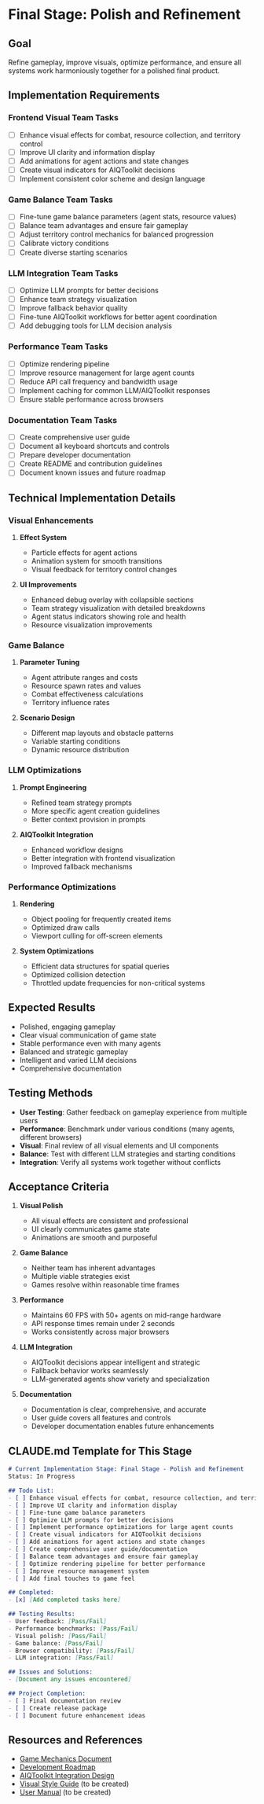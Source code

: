 # Final Stage: Polish and Refinement

## Goal
Refine gameplay, improve visuals, optimize performance, and ensure all systems work harmoniously together for a polished final product.

## Implementation Requirements

### Frontend Visual Team Tasks
- [ ] Enhance visual effects for combat, resource collection, and territory control
- [ ] Improve UI clarity and information display
- [ ] Add animations for agent actions and state changes
- [ ] Create visual indicators for AIQToolkit decisions
- [ ] Implement consistent color scheme and design language

### Game Balance Team Tasks
- [ ] Fine-tune game balance parameters (agent stats, resource values)
- [ ] Balance team advantages and ensure fair gameplay
- [ ] Adjust territory control mechanics for balanced progression
- [ ] Calibrate victory conditions
- [ ] Create diverse starting scenarios

### LLM Integration Team Tasks
- [ ] Optimize LLM prompts for better decisions
- [ ] Enhance team strategy visualization
- [ ] Improve fallback behavior quality
- [ ] Fine-tune AIQToolkit workflows for better agent coordination
- [ ] Add debugging tools for LLM decision analysis

### Performance Team Tasks
- [ ] Optimize rendering pipeline
- [ ] Improve resource management for large agent counts
- [ ] Reduce API call frequency and bandwidth usage
- [ ] Implement caching for common LLM/AIQToolkit responses
- [ ] Ensure stable performance across browsers

### Documentation Team Tasks
- [ ] Create comprehensive user guide
- [ ] Document all keyboard shortcuts and controls
- [ ] Prepare developer documentation
- [ ] Create README and contribution guidelines
- [ ] Document known issues and future roadmap

## Technical Implementation Details

### Visual Enhancements
1. **Effect System**
   - Particle effects for agent actions
   - Animation system for smooth transitions
   - Visual feedback for territory control changes

2. **UI Improvements**
   - Enhanced debug overlay with collapsible sections
   - Team strategy visualization with detailed breakdowns
   - Agent status indicators showing role and health
   - Resource visualization improvements

### Game Balance
1. **Parameter Tuning**
   - Agent attribute ranges and costs
   - Resource spawn rates and values
   - Combat effectiveness calculations
   - Territory influence rates

2. **Scenario Design**
   - Different map layouts and obstacle patterns
   - Variable starting conditions
   - Dynamic resource distribution

### LLM Optimizations
1. **Prompt Engineering**
   - Refined team strategy prompts
   - More specific agent creation guidelines
   - Better context provision in prompts

2. **AIQToolkit Integration**
   - Enhanced workflow designs
   - Better integration with frontend visualization
   - Improved fallback mechanisms

### Performance Optimizations
1. **Rendering**
   - Object pooling for frequently created items
   - Optimized draw calls
   - Viewport culling for off-screen elements

2. **System Optimizations**
   - Efficient data structures for spatial queries
   - Optimized collision detection
   - Throttled update frequencies for non-critical systems

## Expected Results
- Polished, engaging gameplay
- Clear visual communication of game state
- Stable performance even with many agents
- Balanced and strategic gameplay
- Intelligent and varied LLM decisions
- Comprehensive documentation

## Testing Methods
- **User Testing**: Gather feedback on gameplay experience from multiple users
- **Performance**: Benchmark under various conditions (many agents, different browsers)
- **Visual**: Final review of all visual elements and UI components
- **Balance**: Test with different LLM strategies and starting conditions
- **Integration**: Verify all systems work together without conflicts

## Acceptance Criteria
1. **Visual Polish**
   - All visual effects are consistent and professional
   - UI clearly communicates game state
   - Animations are smooth and purposeful

2. **Game Balance**
   - Neither team has inherent advantages
   - Multiple viable strategies exist
   - Games resolve within reasonable time frames

3. **Performance**
   - Maintains 60 FPS with 50+ agents on mid-range hardware
   - API response times remain under 2 seconds
   - Works consistently across major browsers

4. **LLM Integration**
   - AIQToolkit decisions appear intelligent and strategic
   - Fallback behavior works seamlessly
   - LLM-generated agents show variety and specialization

5. **Documentation**
   - Documentation is clear, comprehensive, and accurate
   - User guide covers all features and controls
   - Developer documentation enables future enhancements

## CLAUDE.md Template for This Stage

```markdown
# Current Implementation Stage: Final Stage - Polish and Refinement
Status: In Progress

## Todo List:
- [ ] Enhance visual effects for combat, resource collection, and territory control
- [ ] Improve UI clarity and information display
- [ ] Fine-tune game balance parameters
- [ ] Optimize LLM prompts for better decisions
- [ ] Implement performance optimizations for large agent counts
- [ ] Create visual indicators for AIQToolkit decisions
- [ ] Add animations for agent actions and state changes
- [ ] Create comprehensive user guide/documentation
- [ ] Balance team advantages and ensure fair gameplay
- [ ] Optimize rendering pipeline for better performance
- [ ] Improve resource management system
- [ ] Add final touches to game feel

## Completed:
- [x] [Add completed tasks here]

## Testing Results:
- User feedback: [Pass/Fail]
- Performance benchmarks: [Pass/Fail]
- Visual polish: [Pass/Fail]
- Game balance: [Pass/Fail]
- Browser compatibility: [Pass/Fail]
- LLM integration: [Pass/Fail]

## Issues and Solutions:
- [Document any issues encountered]

## Project Completion:
- [ ] Final documentation review
- [ ] Create release package
- [ ] Document future enhancement ideas
```

## Resources and References
- [Game Mechanics Document](../game_mechanics.md)
- [Development Roadmap](../development_roadmap.md)
- [AIQToolkit Integration Design](../llm_aiqtoolkit_design.md)
- [Visual Style Guide](../visual_style_guide.md) (to be created)
- [User Manual](../user_manual.md) (to be created)